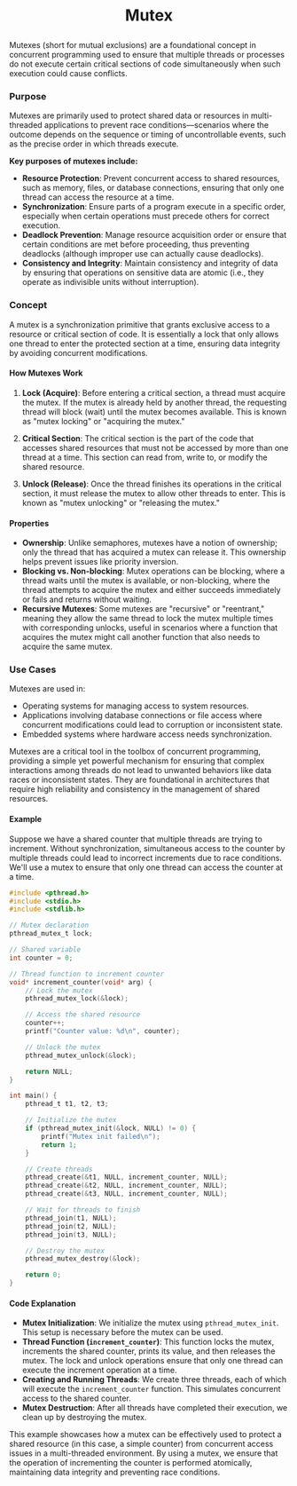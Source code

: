# <p align="center"> Mutex </p>

Mutexes (short for mutual exclusions) are a foundational concept in concurrent programming used to ensure that multiple threads or processes do not execute certain critical sections of code simultaneously when such execution could cause conflicts.

### Purpose 

Mutexes are primarily used to protect shared data or resources in multi-threaded applications to prevent race conditions—scenarios where the outcome depends on the sequence or timing of uncontrollable events, such as the precise order in which threads execute.

**Key purposes of mutexes include:**

- **Resource Protection**: Prevent concurrent access to shared resources, such as memory, files, or database connections, ensuring that only one thread can access the resource at a time.
- **Synchronization**: Ensure parts of a program execute in a specific order, especially when certain operations must precede others for correct execution.
- **Deadlock Prevention**: Manage resource acquisition order or ensure that certain conditions are met before proceeding, thus preventing deadlocks (although improper use can actually cause deadlocks).
- **Consistency and Integrity**: Maintain consistency and integrity of data by ensuring that operations on sensitive data are atomic (i.e., they operate as indivisible units without interruption).

### Concept

A mutex is a synchronization primitive that grants exclusive access to a resource or critical section of code. It is essentially a lock that only allows one thread to enter the protected section at a time, ensuring data integrity by avoiding concurrent modifications.

#### How Mutexes Work

1. **Lock (Acquire)**: Before entering a critical section, a thread must acquire the mutex. If the mutex is already held by another thread, the requesting thread will block (wait) until the mutex becomes available. This is known as "mutex locking" or "acquiring the mutex."

2. **Critical Section**: The critical section is the part of the code that accesses shared resources that must not be accessed by more than one thread at a time. This section can read from, write to, or modify the shared resource.

3. **Unlock (Release)**: Once the thread finishes its operations in the critical section, it must release the mutex to allow other threads to enter. This is known as "mutex unlocking" or "releasing the mutex."

#### Properties 

- **Ownership**: Unlike semaphores, mutexes have a notion of ownership; only the thread that has acquired a mutex can release it. This ownership helps prevent issues like priority inversion.
- **Blocking vs. Non-blocking**: Mutex operations can be blocking, where a thread waits until the mutex is available, or non-blocking, where the thread attempts to acquire the mutex and either succeeds immediately or fails and returns without waiting.
- **Recursive Mutexes**: Some mutexes are "recursive" or "reentrant," meaning they allow the same thread to lock the mutex multiple times with corresponding unlocks, useful in scenarios where a function that acquires the mutex might call another function that also needs to acquire the same mutex.

### Use Cases

Mutexes are used in:
- Operating systems for managing access to system resources.
- Applications involving database connections or file access where concurrent modifications could lead to corruption or inconsistent state.
- Embedded systems where hardware access needs synchronization.

Mutexes are a critical tool in the toolbox of concurrent programming, providing a simple yet powerful mechanism for ensuring that complex interactions among threads do not lead to unwanted behaviors like data races or inconsistent states. They are foundational in architectures that require high reliability and consistency in the management of shared resources.

#### Example

Suppose we have a shared counter that multiple threads are trying to increment. Without synchronization, simultaneous access to the counter by multiple threads could lead to incorrect increments due to race conditions. We'll use a mutex to ensure that only one thread can access the counter at a time.

```c
#include <pthread.h>
#include <stdio.h>
#include <stdlib.h>

// Mutex declaration
pthread_mutex_t lock;

// Shared variable
int counter = 0;

// Thread function to increment counter
void* increment_counter(void* arg) {
    // Lock the mutex
    pthread_mutex_lock(&lock);

    // Access the shared resource
    counter++;
    printf("Counter value: %d\n", counter);

    // Unlock the mutex
    pthread_mutex_unlock(&lock);

    return NULL;
}

int main() {
    pthread_t t1, t2, t3;

    // Initialize the mutex
    if (pthread_mutex_init(&lock, NULL) != 0) {
        printf("Mutex init failed\n");
        return 1;
    }

    // Create threads
    pthread_create(&t1, NULL, increment_counter, NULL);
    pthread_create(&t2, NULL, increment_counter, NULL);
    pthread_create(&t3, NULL, increment_counter, NULL);

    // Wait for threads to finish
    pthread_join(t1, NULL);
    pthread_join(t2, NULL);
    pthread_join(t3, NULL);

    // Destroy the mutex
    pthread_mutex_destroy(&lock);

    return 0;
}
```

#### Code Explanation
- **Mutex Initialization**: We initialize the mutex using `pthread_mutex_init`. This setup is necessary before the mutex can be used.
- **Thread Function (`increment_counter`)**: This function locks the mutex, increments the shared counter, prints its value, and then releases the mutex. The lock and unlock operations ensure that only one thread can execute the increment operation at a time.
- **Creating and Running Threads**: We create three threads, each of which will execute the `increment_counter` function. This simulates concurrent access to the shared counter.
- **Mutex Destruction**: After all threads have completed their execution, we clean up by destroying the mutex.

This example showcases how a mutex can be effectively used to protect a shared resource (in this case, a simple counter) from concurrent access issues in a multi-threaded environment. By using a mutex, we ensure that the operation of incrementing the counter is performed atomically, maintaining data integrity and preventing race conditions.
